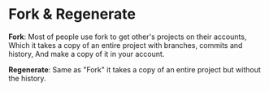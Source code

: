 # Fork & Regenerate

**Fork**: Most of people use fork to get other's projects on their accounts, Which it takes a copy of an entire project with branches, commits and history, And make a copy of it in your account.

**Regenerate**: Same as "Fork" it takes a copy of an entire project but without the history.